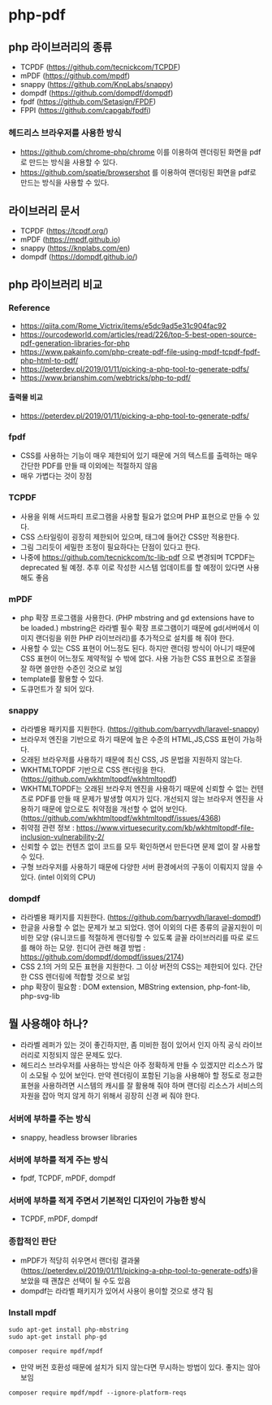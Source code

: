 # php-pdf
## php 라이브러리의 종류
- TCPDF (https://github.com/tecnickcom/TCPDF)
- mPDF (https://github.com/mpdf)
- snappy (https://github.com/KnpLabs/snappy)
- dompdf (https://github.com/dompdf/dompdf)
- fpdf (https://github.com/Setasign/FPDF)
- FPPI (https://github.com/capgab/fpdfi)

### 헤드리스 브라우저를 사용한 방식
- https://github.com/chrome-php/chrome 이를 이용하여 렌더링된 화면을 pdf로 만드는 방식을 사용할 수 있다.
- https://github.com/spatie/browsershot 를 이용하여 랜더링된 화면을 pdf로 만드는 방식을 사용할 수 있다.

## 라이브러리 문서
- TCPDF (https://tcpdf.org/)
- mPDF (https://mpdf.github.io)
- snappy (https://knplabs.com/en)
- dompdf (https://dompdf.github.io/)

## php 라이브러리 비교
### Reference
- https://qiita.com/Rome_Victrix/items/e5dc9ad5e31c904fac92
- https://ourcodeworld.com/articles/read/226/top-5-best-open-source-pdf-generation-libraries-for-php
- https://www.pakainfo.com/php-create-pdf-file-using-mpdf-tcpdf-fpdf-php-html-to-pdf/
- https://peterdev.pl/2019/01/11/picking-a-php-tool-to-generate-pdfs/
- https://www.brianshim.com/webtricks/php-to-pdf/

#### 출력물 비교
- https://peterdev.pl/2019/01/11/picking-a-php-tool-to-generate-pdfs/

### fpdf
- CSS를 사용하는 기능이 매우 제한되어 있기 때문에 거의 텍스트를 출력하는 매우 간단한 PDF를 만들 때 이외에는 적절하지 않음
- 매우 가볍다는 것이 장점

### TCPDF
- 사용을 위해 서드파티 프로그램을 사용할 필요가 없으며 PHP 표현으로 만들 수 있다.
- CSS 스타일링이 굉장히 제한되어 있으며, 태그에 들어간 CSS만 적용한다.
- 그림 그리듯이 세밀한 조정이 필요하다는 단점이 있다고 한다.
- 나중에 https://github.com/tecnickcom/tc-lib-pdf 으로 변경되며 TCPDF는 deprecated 될 예정. 추후 이로 작성한 시스템 업데이트를 할 예정이 있다면 사용해도 좋음

### mPDF
- php 확장 프로그램을 사용한다. (PHP mbstring and gd extensions have to be loaded.) mbstring은 라라벨 필수 확장 프로그램이기 때문에 gd(서버에서 이미지 랜더링을 위한 PHP 라이브러리)를 추가적으로 설치를 해 줘야 한다.
- 사용할 수 있는 CSS 표현이 어느정도 된다. 하지만 랜더링 방식이 아니기 때문에 CSS 표현이 어느정도 제약적일 수 밖에 없다. 사용 가능한 CSS 표현으로 조절을 잘 하면 쓸만한 수준인 것으로 보임
- template를 활용할 수 있다.
- 도큐먼트가 잘 되어 있다.

### snappy
- 라라벨용 패키지를 지원한다. (https://github.com/barryvdh/laravel-snappy)
- 브라우저 엔진을 기반으로 하기 때문에 높은 수준의 HTML,JS,CSS 표현이 가능하다.
- 오래된 브라우저를 사용하기 때문에 최신 CSS, JS 문법을 지원하지 않는다.
- WKHTMLTOPDF 기반으로 CSS 랜더링을 한다. (https://github.com/wkhtmltopdf/wkhtmltopdf)
- WKHTMLTOPDF는 오래된 브라우저 엔진을 사용하기 때문에 신뢰할 수 없는 컨텐츠로 PDF를 만들 때 문제가 발생할 여지가 있다. 개선되지 않는 브라우저 엔진을 사용하기 때문에 앞으로도 취약점을 개선할 수 없어 보인다. (https://github.com/wkhtmltopdf/wkhtmltopdf/issues/4368)
- 취약점 관련 정보 : https://www.virtuesecurity.com/kb/wkhtmltopdf-file-inclusion-vulnerability-2/
- 신뢰할 수 없는 컨텐츠 없이 코드를 모두 확인하면서 만든다면 문제 없이 잘 사용할 수 있다.
- 구형 브라우저를 사용하기 때문에 다양한 서버 환경에서의 구동이 이뤄지지 않을 수 있다. (intel 이외의 CPU)

### dompdf
- 라라벨용 패키지를 지원한다. (https://github.com/barryvdh/laravel-dompdf)
- 한글을 사용할 수 없는 문제가 보고 되었다. 영어 이외의 다른 종류의 글꼴지원이 미비한 모양 (유니코드를 적절하게 랜더링할 수 있도록 글꼴 라이브러리를 따로 로드를 해야 하는 모양. 힌디어 관련 해결 방법 : https://github.com/dompdf/dompdf/issues/2174)
- CSS 2.1의 거의 모든 표현을 지원한다. 그 이상 버전의 CSS는 제한되어 있다. 간단한 CSS 렌더링에 적합할 것으로 보임
- php 확장이 필요함 : DOM extension, MBString extension, php-font-lib, php-svg-lib

## 뭘 사용해야 하나?
- 라라벨 레퍼가 있는 것이 좋긴하지만, 좀 미비한 점이 있어서 인지 아직 공식 라이브러리로 지정되지 않은 문제도 있다.
- 헤드리스 브라우저를 사용하는 방식은 아주 정확하게 만들 수 있겠지만 리소스가 많이 소모될 수 있어 보인다. 만약 렌더링이 포함된 기능을 사용해야 할 정도로 정교한 표현을 사용하려면 시스템의 캐시를 잘 활용해 줘야 하며 랜더링 리소스가 서비스의 자원을 잡아 먹지 않게 하기 위해서 굉장히 신경 써 줘야 한다.

### 서버에 부하를 주는 방식
- snappy, headless browser libraries

### 서버에 부하를 적게 주는 방식
- fpdf, TCPDF, mPDF, dompdf

### 서버에 부하를 적게 주면서 기본적인 디자인이 가능한 방식
- TCPDF, mPDF, dompdf

### 종합적인 판단
- mPDF가 적당히 쉬우면서 랜더링 결과물(https://peterdev.pl/2019/01/11/picking-a-php-tool-to-generate-pdfs)을 보았을 때 괜찮은 선택이 될 수도 있음
- dompdf는 라라벨 패키지가 있어서 사용이 용이할 것으로 생각 됨


### Install mpdf
```
sudo apt-get install php-mbstring
sudo apt-get install php-gd
```

```
composer require mpdf/mpdf
```
- 만약 버전 호환성 때문에 설치가 되지 않는다면 무시하는 방법이 있다. 좋지는 않아 보임
```
composer require mpdf/mpdf --ignore-platform-reqs
```
